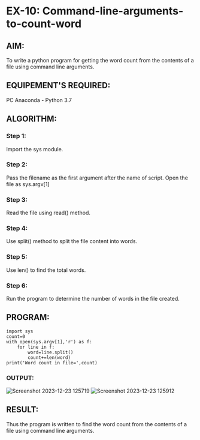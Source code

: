 # EX-10: Command-line-arguments-to-count-word
## AIM:
To write a python program for getting the word count from the contents of a file using command line arguments.
## EQUIPEMENT'S REQUIRED: 
PC
Anaconda - Python 3.7
## ALGORITHM: 
### Step 1:
Import the sys module.
### Step 2: 
 Pass the filename as the first argument after the name of script. Open the file as sys.argv[1]
### Step 3: 
Read the file using read() method.
### Step 4:  
Use split() method to split the file content into words.
### Step 5: 
Use len() to find the total words.
### Step 6: 
Run the program to determine the number of words in the file created.
## PROGRAM:
```
import sys
count=0
with open(sys.argv[1],'r') as f:
	for line in f:
	    word=line.split()
	    count+=len(word)
print('Word count in file=',count)

```
### OUTPUT:

![Screenshot 2023-12-23 125719](https://github.com/KeerthanaaSaravanan/EX-10_command-line-arguments-to-count-word/assets/145742596/d87b736f-1d73-4525-9fa1-08a7e867feb8)
![Screenshot 2023-12-23 125912](https://github.com/KeerthanaaSaravanan/EX-10_command-line-arguments-to-count-word/assets/145742596/3dd7c53b-985a-4bef-874a-b91ff80661de)


## RESULT:
Thus the program is written to find the word count from the contents of a file using command line arguments.

